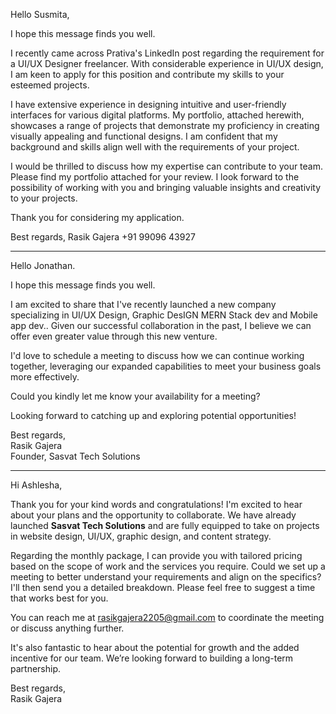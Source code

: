 Hello Susmita, 

I hope this message finds you well.

I recently came across Prativa's LinkedIn post regarding the requirement for a UI/UX Designer freelancer. With considerable experience in UI/UX design, I am keen to apply for this position and contribute my skills to your esteemed projects.

I have extensive experience in designing intuitive and user-friendly interfaces for various digital platforms. My portfolio, attached herewith, showcases a range of projects that demonstrate my proficiency in creating visually appealing and functional designs. I am confident that my background and skills align well with the requirements of your project.

I would be thrilled to discuss how my expertise can contribute to your team. Please find my portfolio attached for your review. I look forward to the possibility of working with you and bringing valuable insights and creativity to your projects.

Thank you for considering my application.

Best regards,
Rasik Gajera
+91 99096 43927

---

Hello Jonathan.

I hope this message finds you well.

I am excited to share that I've recently launched a new company specializing in UI/UX Design, Graphic DesIGN MERN Stack dev and Mobile app dev.. Given our successful collaboration in the past, I believe we can offer even greater value through this new venture.

I'd love to schedule a meeting to discuss how we can continue working together, leveraging our expanded capabilities to meet your business goals more effectively.

Could you kindly let me know your availability for a meeting?

Looking forward to catching up and exploring potential opportunities!

Best regards,  
Rasik Gajera  
Founder, Sasvat Tech Solutions

---

Hi Ashlesha,

Thank you for your kind words and congratulations! I'm excited to hear about your plans and the opportunity to collaborate. We have already launched **Sasvat Tech Solutions** and are fully equipped to take on projects in website design, UI/UX, graphic design, and content strategy.

Regarding the monthly package, I can provide you with tailored pricing based on the scope of work and the services you require. Could we set up a meeting to better understand your requirements and align on the specifics? I'll then send you a detailed breakdown. Please feel free to suggest a time that works best for you.

You can reach me at rasikgajera2205@gmail.com to coordinate the meeting or discuss anything further.

It's also fantastic to hear about the potential for growth and the added incentive for our team. We’re looking forward to building a long-term partnership.

Best regards,  
Rasik Gajera
